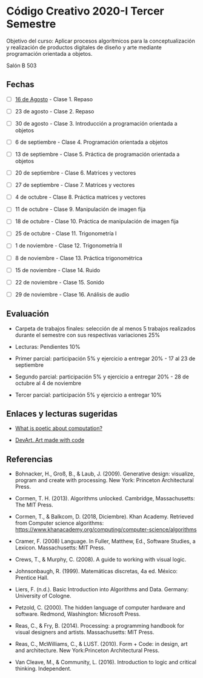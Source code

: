 
# Código Creativo 2020-I Tercer Semestre

Objetivo del curso: Aplicar procesos algorítmicos para la conceptualización y realización de productos digitales de diseño y arte mediante programación orientada a objetos.

Salón B 503

## Fechas

- [ ] [16 de Agosto](https://github.com/EmilioOcelotl/centro20-I_CC3/tree/master/centro3_190816/README.md) - Clase 1. Repaso

- [ ] 23 de agosto - Clase 2. Repaso

- [ ] 30 de agosto - Clase 3. Introducción a programación orientada a objetos

- [ ] 6 de septiembre - Clase 4. Programación orientada a objetos

- [ ] 13 de septiembre - Clase 5. Práctica de programación orientada a objetos

- [ ] 20 de septiembre - Clase 6. Matrices y vectores

- [ ] 27 de septiembre - Clase 7. Matrices y vectores

- [ ] 4 de octubre - Clase 8. Práctica matrices y vectores

- [ ] 11 de octubre - Clase 9. Manipulación de imagen fija

- [ ] 18 de octubre - Clase 10. Práctica de manipulación de imagen fija

- [ ] 25 de octubre - Clase 11. Trigonometría I

- [ ] 1 de noviembre - Clase 12. Trigonometría II

- [ ] 8 de noviembre - Clase 13. Práctica trigonométrica 

- [ ] 15 de noviembre - Clase 14. Ruido

- [ ] 22 de noviembre - Clase 15. Sonido

- [ ] 29 de noviembre - Clase 16. Análisis de audio

## Evaluación 

- Carpeta de trabajos finales: selección de al menos 5 trabajos realizados durante el semestre con sus respectivas variaciones 25%

- Lecturas: Pendientes 10%

- Primer parcial: participación 5% y ejercicio a entregar 20% - 17 al 23 de septiembre 

- Segundo parcial: participación 5% y ejercicio a entregar 20% - 28 de octubre al 4 de noviembre

- Tercer parcial: participación 5% y ejercicio a entregar 10% 

## Enlaces y lecturas sugeridas

- [What is poetic about computation?](https://poeticcomputation.info/chapters/ch.1/)

- [DevArt. Art made with code](https://devart.withgoogle.com/)

## Referencias 

- Bohnacker, H., Groß, B., & Laub, J. (2009). Generative design: visualize, program and create with processing. New York: Princeton Architectural Press.

- Cormen, T. H. (2013). Algorithms unlocked. Cambridge, Massachusetts: The MIT Press.

- Cormen, T., & Balkcom, D. (2018, Diciembre). Khan Academy. Retrieved from Computer science algorithms: https://www.khanacademy.org/computing/computer-science/algorithms

- Cramer, F. (2008) Language. In Fuller, Matthew, Ed., Software Studies, a Lexicon. Massachusetts: MIT Press. 

- Crews, T., & Murphy, C. (2008). A guide to working with visual logic.

- Johnsonbaugh, R. (1999). Matemáticas discretas, 4a ed. México: Prentice Hall.

- Liers, F. (n.d.). Basic Introduction into Algorithms and Data. Germany: University of Cologne.

- Petzold, C. (2000). The hidden language of computer hardware and software. Redmond, Washington: Microsoft Press.

- Reas, C., & Fry, B. (2014). Processing: a programming handbook for visual designers and artists. Massachusetts: MIT Press.

- Reas, C., McWilliams, C., & LUST. (2010). Form + Code: in design, art and architecture. New York:Princeton Architectural Press.

- Van Cleave, M., & Community, L. (2016). Introduction to logic and critical thinking. Independent.
